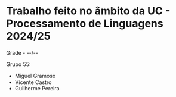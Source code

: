 # Trabalho feito no âmbito da UC - Processamento de Linguagens 2024/25

Grade - --/--

Grupo 55:

- Miguel Gramoso
- Vicente Castro
- Guilherme Pereira

